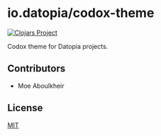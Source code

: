 # io.datopia/codox-theme

[![Clojars
Project](http://clojars.org/io.datopia/codox-theme/latest-version.svg)](http://clojars.org/io.datopia/codox-theme)

Codox theme for Datopia projects.

## Contributors
 - Moe Aboulkheir

## License

[MIT](LICENSE)
